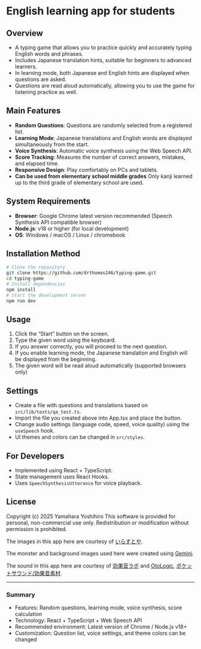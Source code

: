 # English learning app for students

## Overview

- A typing game that allows you to practice quickly and accurately typing English words and phrases.
- Includes Japanese translation hints, suitable for beginners to advanced learners.
- In learning mode, both Japanese and English hints are displayed when questions are asked.
- Questions are read aloud automatically, allowing you to use the game for listening practice as well.

## Main Features

- **Random Questions**: Questions are randomly selected from a registered list.
- **Learning Mode**: Japanese translations and English words are displayed simultaneously from the start.
- **Voice Synthesis**: Automatic voice synthesis using the Web Speech API.
- **Score Tracking**: Measures the number of correct answers, mistakes, and elapsed time.
- **Responsive Design**: Play comfortably on PCs and tablets.
- **Can be used from elementary school middle grades** Only kanji learned up to the third grade of elementary school are used.

## System Requirements

- **Browser**: Google Chrome latest version recommended (Speech Synthesis API compatible browser)
- **Node.js**: v18 or higher (for local development)
- **OS**: Windows / macOS / Linux / chromebook

## Installation Method

```bash
# Clone the repository
git clone https://github.com/drthomas246/typing-game.git
cd typing-game
# Install dependencies
npm install
# Start the development server
npm run dev
```

## Usage

1. Click the “Start” button on the screen.
2. Type the given word using the keyboard.
3. If you answer correctly, you will proceed to the next question.
4. If you enable learning mode, the Japanese translation and English will be displayed from the beginning.
5. The given word will be read aloud automatically (supported browsers only)

## Settings

- Create a file with questions and translations based on `src/lib/texts/qa_test.ts`.
- Import the file you created above into App.tsx and place the button.
- Change audio settings (language code, speed, voice quality) using the `useSpeech` hook.
- UI themes and colors can be changed in `src/styles`.

## For Developers

- Implemented using React + TypeScript.
- State management uses React Hooks.
- Uses `SpeechSynthesisUtterance` for voice playback.

## License

Copyright (c) 2025 Yamahara Yoshihiro
This software is provided for personal, non-commercial use only.
Redistribution or modification without permission is prohibited.

The images in this app here are courtesy of [いらすとや](https://www.irasutoya.com/).

The monster and background images used here were created using [Gemini](https://gemini.google.com/).

The sound in this app here are courtesy of [効果音ラボ](https://soundeffect-lab.info/) and [OtoLogic](https://otologic.jp/), [ポケットサウンド/効果音素材](https://pocket-se.info/).

---

### Summary

- Features: Random questions, learning mode, voice synthesis, score calculation
- Technology: React + TypeScript + Web Speech API
- Recommended environment: Latest version of Chrome / Node.js v18+
- Customization: Question list, voice settings, and theme colors can be changed
